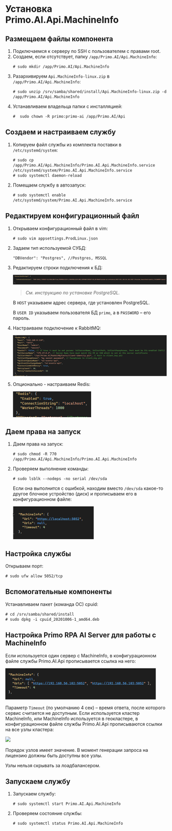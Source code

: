 # Установка Primo.AI.Api.MachineInfo 

## Размещаем файлы компонента
1. Подключаемся к серверу по SSH с пользователем с правами root. 
1. Создаем, если отсутствует, папку `/app/Primo.AI/Api.MachineInfo`:
   ```
   # sudo mkdir /app/Primo.AI/Api.MachineInfo
   ```
1. Разархивируем `Api.MachineInfo-linux.zip` в `/app/Primo.AI/Api.MachineInfo`:
   ``` 
   # sudo unzip /srv/samba/shared/install/Api.MachineInfo-linux.zip -d /app/Primo.AI/Api.MachineInfo
   ```
1. Устанавливаем владельца папки с инсталляцией:
   ```
   #  sudo chown -R primo:primo-ai /app/Primo.AI/Api
   ```

## Создаем и настраиваем службу
	 
1. Копируем файл службы из комплекта поставки в `/etc/systemd/system`:
   ```
   # sudo cp /app/Primo.AI/Api.MachineInfo/Primo.AI.Api.MachineInfo.service /etc/systemd/system/Primo.AI.Api.MachineInfo.service
   # sudo systemctl daemon-reload
   ```
1. Помещаем службу в автозапуск:
   ```
   # sudo systemctl enable /etc/systemd/system/Primo.AI.Api.MachineInfo.service
   ```
	
## Редактируем конфигурационный файл
1. Открываем конфигурационный файл в vim:
   ```
   # sudo vim appsettings.ProdLinux.json
   ```
1. Задаем тип используемой СУБД:
   ```
   "DBVendor": "Postgres", //Postgres, MSSQL
   ```
 1. Редактируем строки подключения к БД:

    ![](<../../../.gitbook/assets1/primo-ai/install/MachineInfo/MachineInfo-1.png>)
    
    > *Cм. инструкцию по установке PostgreSQL.*

    В `HOST` указываем адрес сервера, где установлен PostgreSQL.	
   
    В `USER ID` указываем пользователя БД `primo`, а в `PASSWORD` – его пароль.

1. Настраиваем подключение к RabbitMQ:
 
   ![](<../../../.gitbook/assets1/primo-ai/install/MachineInfo/MachineInfo-2.png>)

1. Опционально - настраиваем Redis:
 
   ![](<../../../.gitbook/assets1/primo-ai/install/MachineInfo/MachineInfo-3.png>)


## Даем права на запуск

1. Даем права на запуск:
   ```
   # sudo chmod -R 770 /app/Primo.AI/Api.MachineInfo/Primo.AI.Api.MachineInfo
   ```
1. Проверяем выполнение команды:
   ```
   # sudo lsblk --nodeps -no serial /dev/sda
   ```

   Если она выполнится с ошибкой, находим вместо `/dev/sda` какое-то другое блочное устройство (диск) и прописываем его в конфигурационном файле:
 
   ![](<../../../.gitbook/assets1/primo-ai/install/MachineInfo/MachineInfo-4.png>)


## Настройка службы
Открываем порт:
```
# sudo ufw allow 5052/tcp
```

## Вспомогательные компоненты
Устанавливаем пакет (команда ОС) cpuid:
```
# cd /srv/samba/shared/install
# sudo dpkg -i cpuid_20201006-1_amd64.deb
```

## Настройка Primo RPA AI Server для работы с MachineInfo
Если используется один сервер с MachineInfo, в конфигурационном файле службы Primo.AI.Api прописывается ссылка на него:

![](<../../../.gitbook/assets1/primo-ai/install/MachineInfo/MachineInfo-5.png>)
 
Параметр `Timeout` (по умолчанию 4 сек) – время ответа, после которого сервис считается не доступным.
Если используется кластер MachineInfo, или MachineInfo используется в геокластере, в конфигурационном файле службы Primo.AI.Api прописываются ссылки на все узлы кластера:

![](<../../../.gitbook/assets1/primo-ai/install/MachineInfo/MachineInfo-6.png>)

Порядок узлов имеет значение. В момент генерации запроса на лицензию должны быть доступны все узлы. 

Узлы нельзя скрывать за лоадбалансером.


## Запускаем службу

1. Запускаем службу:
   ```
   # sudo systemctl start Primo.AI.Api.MachineInfo
   ```
1. Проверяем состояние службы:
   ```
   # sudo systemctl status Primo.AI.Api.MachineInfo
   ```
